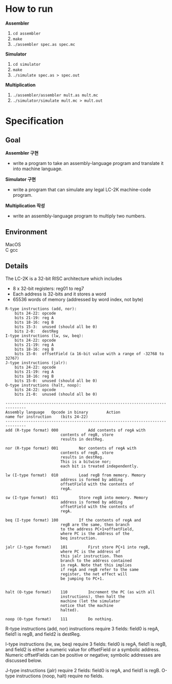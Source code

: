 # How to run
**Assembler**    
  1. `cd assembler`
  2. `make`
  3. `./assembler spec.as spec.mc`

**Simulator**
  1. `cd simulator`
  2. `make`
  3. `./simulate spec.as > spec.out`

**Multiplication**
  1. `./assembler/assembler mult.as mult.mc`
  2. `./simulator/simulate mult.mc > mult.out`

# Specification

## Goal
**Assembler 구현**
- write a program to take an assembly-language program and translate it into machine language.    

**Simulator 구현**
- write a program that can simulate any legal LC-2K machine-code program.
  
**Multiplication 작성**
- write an assembly-language program to multiply two numbers.

## Environment
MacOS     
C
gcc

## Details

The LC-2K is a 32-bit RISC architecture which includes
- 8 x 32-bit registers: reg01 to reg7
- Each address is 32-bits and it stores a word
- 65536 words of memory (addressed by word index, not byte)    

```
R-type instructions (add, nor):    
    bits 24-22: opcode    
    bits 21-19: reg A   
    bits 18-16: reg B   
    bits 15-3:  unused (should all be 0)   
    bits 2-0:   destReg   
I-type instructions (lw, sw, beq):    
    bits 24-22: opcode    
    bits 21-19: reg A    
    bits 18-16: reg B    
    bits 15-0:  offsetField (a 16-bit value with a range of -32768 to 32767)     
J-type instructions (jalr):    
    bits 24-22: opcode    
    bits 21-19: reg A    
    bits 18-16: reg B    
    bits 15-0:  unused (should all be 0)    
O-type instructions (halt, noop):    
    bits 24-22: opcode    
    bits 21-0:  unused (should all be 0)    
```
```
-------------------------------------------------------------------------------
Assembly language 	Opcode in binary		Action
name for instruction	(bits 24-22)
-------------------------------------------------------------------------------
add (R-type format)	000 			Add contents of regA with
						contents of regB, store
						results in destReg.

nor (R-type format)	001			Nor contents of regA with
						contents of regB, store
						results in destReg.
						This is a bitwise nor;
						each bit is treated independently.

lw (I-type format)	010			Load regB from memory. Memory
						address is formed by adding
						offsetField with the contents of
						regA.

sw (I-type format)	011			Store regB into memory. Memory
						address is formed by adding
						offsetField with the contents of
						regA.

beq (I-type format)	100			If the contents of regA and
						regB are the same, then branch
						to the address PC+1+offsetField,
						where PC is the address of the
						beq instruction.

jalr (J-type format)	101			First store PC+1 into regB,
						where PC is the address of
						this jalr instruction. Then
						branch to the address contained
						in regA. Note that this implies
						if regA and regB refer to the same
						register, the net effect will
						be jumping to PC+1.
						

halt (O-type format)	110			Increment the PC (as with all
						instructions), then halt the
						machine (let the simulator
						notice that the machine
						halted).

noop (O-type format)	111			Do nothing.
```

R-type instructions (add, nor) instructions require 3 fields: field0 is regA, field1 is regB, and field2 is destReg.    

I-type instructions (lw, sw, beq) require 3 fields: field0 is regA, field1 is regB, and field2 is either a numeric value for offsetField or a symbolic address. Numeric offsetFields can be positive or negative; symbolic addresses are discussed below.    

J-type instructions (jalr) require 2 fields: field0 is regA, and field1 is regB. O-type instructions (noop, halt) require no fields.   

